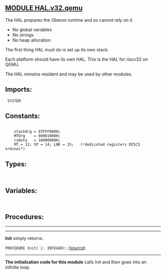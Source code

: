 
## [MODULE HAL.v32.qemu](https://github.com/io-core/Bootloaders/blob/main/HAL.v32.qemu.Mod)
The HAL prepares the Oberon runtime and so cannot rely on it. 

* No global variables
* No strings
* No heap allocation

The first thing HAL must do is set up its own stack.

Each platform should have its own HAL. This is the HAL for riscv32 on QEMU.

The HAL remains resident and may be used by other modules.


  ## Imports:
` SYSTEM`

## Constants:
```

    stackOrg = 87FFF000H;
    MTOrg    = 80001000H;
    rsData   = 10000000H;
    MT = 12; SP = 14; LNK = 15;   (*dedicated registers RISC5 ordinal*)

```
## Types:
```


```
## Variables:
```


```
## Procedures:
---
---
**Init** simply returns.

`PROCEDURE Init( i: INTEGER);` [(source)](https://github.com/io-core/Bootloaders/blob/main/HAL.v32.qemu.Mod#L38)

---
**The initialzation code for this module** calls Init and then goes into an infinite loop.
